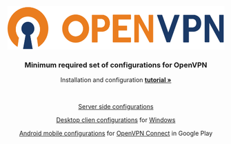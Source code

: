 <div align="center">
  <a href="https://openvpn.net/">
    <img src="images/OpenVPN.png" alt="OpenVPN logo" height="100">
  </a>

  <h3>Minimum required set of configurations for OpenVPN</h3>

  <p>
    Installation and configuration <a href="https://args.tech/blog/24/install-and-configure-openvpn-server-on-debian"><strong>tutorial »</strong></a>
  </p>

  <br/>
    <p>
        <a href="https://github.com/xinitd/OpenVPN/blob/main/server.conf">Server side configurations</a>
    </p>
    <p>
        <a href="https://github.com/xinitd/OpenVPN/blob/main/desktop.ovpn">Desktop clien configurations</a> for <a href="https://openvpn.net/community-downloads/">Windows</a>
    </p>
    <p>
        <a href="https://github.com/xinitd/OpenVPN/blob/main/android.ovpn">Android mobile configurations</a> for <a href="https://play.google.com/store/apps/details?id=net.openvpn.openvpn">OpenVPN Connect</a> in Google Play
    </p>
</div>